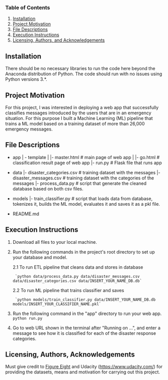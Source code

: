 ### Table of Contents

1. [Installation](#installation)
2. [Project Motivation](#motivation)
3. [File Descriptions](#files)
4. [Execution Instructions](#execution)
5. [Licensing, Authors, and Acknowledgements](#licensing)

## Installation <a name="installation"></a>

There should be no necessary libraries to run the code here beyond the Anaconda distribution of Python.  The code should run with no issues using Python versions 3.*.

## Project Motivation<a name="motivation"></a>

For this project, I was interested in deploying a web app that successfully classifies messages introduced by the users that are in an emergency situation. For this purpose I built a Machine Learning (ML) pipeline that trains a ML model based on a training dataset of more than 26,000 emergency messages.

## File Descriptions <a name="files"></a>

- app
| - template
| |- master.html  # main page of web app
| |- go.html  # classification result page of web app
|- run.py  # Flask file that runs app

- data
|- disaster_categories.csv  # training dataset with the messages
|- disaster_messages.csv  # training dataset with the categories of the messages
|- process_data.py  # script that generate the cleaned database based on both csv files.

- models
|- train_classifier.py # script that loads data from database, tokenizes it, builds the ML model, evaluates it and saves it as a pkl file. 

- README.md

## Execution Instructions<a name="execution"></a>

1. Download all files to your local machine.

2. Run the following commands in the project's root directory to set up your database and model.

    2.1 To run ETL pipeline that cleans data and stores in database
    
        `python data/process_data.py data/disaster_messages.csv data/disaster_categories.csv data/INSERT_YOUR_NAME_DB.db`
        
        
    2.2 To run ML pipeline that trains classifier and saves
        
        `python models/train_classifier.py data/INSERT_YOUR_NAME_DB.db models/INSERT_YOUR_CLASSIFIER_NAME.pkl`

3. Run the following command in the "app" directory to run your web app.
    `python run.py`

3. Go to web URL shown in the terminal after "Running on ...", and enter a message to see how it is classified for each of the disaster response categories.

## Licensing, Authors, Acknowledgements<a name="licensing"></a>

Must give credit to [Figure Eight](https://appen.com/) and Udacity (https://www.udacity.com/) for providing the datasets, means and motivation for carrying out this project.
